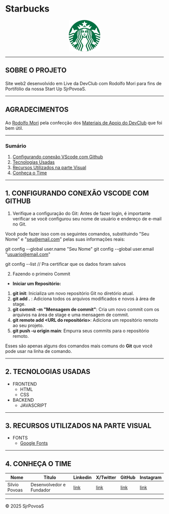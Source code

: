 # Starbucks

<p align="center">
  <img src="img/logo.png">
</p>

---
## <p>SOBRE O PROJETO</p>
<p>Site web2 desenvolvido em Live da DevClub com Rodolfo Mori para fins de Portifólio da nossa Start Up SjrPovoaS.<br>

---
## <p>AGRADECIMENTOS</p>
Ao [Rodolfo Mori](https://github.com/rodolfomori) pela confecção dos [Materiais de Apoio do DevClub](https://devclub.notion.site/Materiais-de-APOIO-57c8b47e3e284583b0a54cdd941c9550) que foi bem útil. 

---
 ### Sumário

1. [Configurando conexão VScode com Github](https://github.com/SjrPovoas/Starbucks/#1-configurando-conexao-vscode-com-github)
2. [Tecnologias Usadas](https://github.com/SjrPovoas/Starbucks/#2-tecnologias-usadas)
3. [Recursos Utilizados na parte Visual](https://github.com/SjrPovoas/Starbucks/#3-recursos-utilizados-na-parte-visual)
4. [Conheça o Time](https://github.com/SjrPovoas/Starbucks/#4-conheca-o-time)

---
## 1. CONFIGURANDO CONEXÃO VSCODE COM GITHUB

1. Verifique a configuração do Git: Antes de fazer login, é importante verificar se você configurou seu nome de usuário e endereço de e-mail no Git.

Você pode fazer isso com os seguintes comandos, substituindo "Seu Nome" e "seu@email.com" pelas suas informações reais:

git config --global user.name "Seu Nome"
git config --global user.email "usuario@email.com"

git config --list // Pra certificar que os dados foram salvos

2. Fazendo o primeiro Commit

- **Iniciar um Repositório:**
1. **git init**: Inicializa um novo repositório Git no diretório atual.
2. **git add .** : Adiciona todos os arquivos modificados e novos à área de stage.
3. **git commit -m "Mensagem de commit"**: Cria um novo commit com os arquivos na área de stage e uma mensagem de commit.
4. **git remote add <nome> <URL do repositório>**: Adiciona um repositório remoto ao seu projeto.
5. **git push -u origin main**: Empurra seus commits para o repositório remoto.

Esses são apenas alguns dos comandos mais comuns do **Git** que você pode usar na linha de comando.

---
## 2. TECNOLOGIAS USADAS

- FRONTEND
  - HTML
  - CSS
- BACKEND
  - JAVASCRIPT

---
## 3. RECURSOS UTILIZADOS NA PARTE VISUAL

- FONTS
  - [Google Fonts](https://fonts.google.com/)

---
## 4. CONHEÇA O TIME

Nome | Título | Linkedin | X/Twitter | GitHub | Instagram
---|---|---|---|---|---
Silvio Povoas | Desenvolvedor e Fundador | [link](https://www.linkedin.com/in/sjrpovoas) | [link](https://www.x.com/sjrpovoas) | [link](https://github.com/SjrPovoas) | [link](https://www.instagram.com/silviopovoasjunior)
***

&COPY; 2025 SjrPovoaS